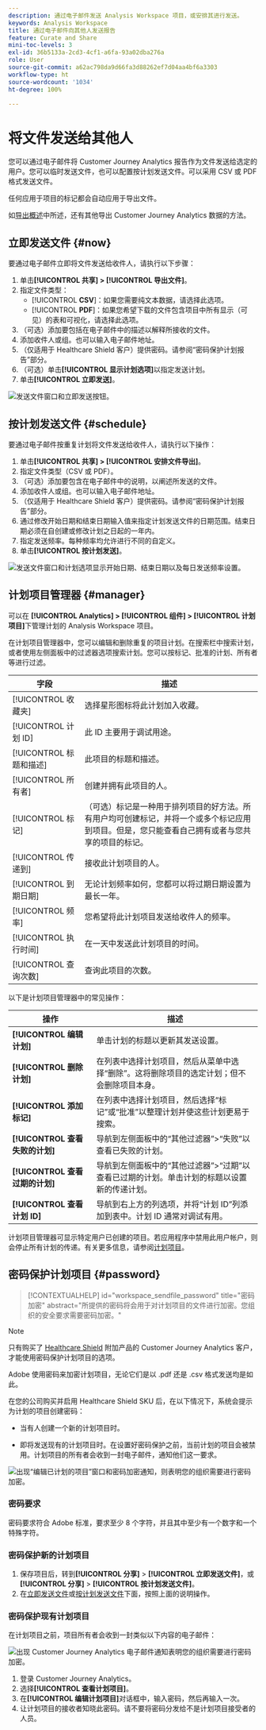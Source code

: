 ```yaml
---
description: 通过电子邮件发送 Analysis Workspace 项目，或安排其进行发送。
keywords: Analysis Workspace
title: 通过电子邮件向其他人发送报告
feature: Curate and Share
mini-toc-levels: 3
exl-id: 36b5133a-2cd3-4cf1-a6fa-93a02dba276a
role: User
source-git-commit: a62ac798da9d66fa3d88262ef7d04aa4bf6a3303
workflow-type: ht
source-wordcount: '1034'
ht-degree: 100%

---
```


# 将文件发送给其他人

您可以通过电子邮件将 Customer Journey Analytics 报告作为文件发送给选定的用户。您可以临时发送文件，也可以配置按计划发送文件。可以采用 CSV 或 PDF 格式发送文件。

任何应用于项目的标记都会自动应用于导出文件。

如[导出概述](/help/analysis-workspace/export/export-project-overview.md)中所述，还有其他导出 Customer Journey Analytics 数据的方法。

## 立即发送文件 {#now}

要通过电子邮件立即将文件发送给收件人，请执行以下步骤：

1. 单击&#x200B;**[!UICONTROL 共享] > [!UICONTROL 导出文件]**。
1. 指定文件类型：
   * [!UICONTROL **CSV**]：如果您需要纯文本数据，请选择此选项。
   * [!UICONTROL **PDF**]：如果您希望下载的文件包含项目中所有显示（可见）的表和可视化，请选择此选项。
1. （可选）添加要包括在电子邮件中的描述以解释所接收的文件。
1. 添加收件人或组。也可以输入电子邮件地址。
1. （仅适用于 Healthcare Shield 客户）提供密码。请参阅“密码保护计划报告”部分。
1. （可选）单击&#x200B;**[!UICONTROL 显示计划选项]**&#x200B;以指定发送计划。
1. 单击&#x200B;**[!UICONTROL 立即发送]**。

![发送文件窗口和立即发送按钮。](assets/send-file-no-scheduling-options.JPG)

## 按计划发送文件 {#schedule}

要通过电子邮件按重复计划将文件发送给收件人，请执行以下操作：

1. 单击&#x200B;**[!UICONTROL 共享] > [!UICONTROL 安排文件导出]**。
1. 指定文件类型（CSV 或 PDF）。
1. （可选）添加要包含在电子邮件中的说明，以阐述所发送的文件。
1. 添加收件人或组。也可以输入电子邮件地址。
1. （仅适用于 Healthcare Shield 客户）提供密码。请参阅“密码保护计划报告”部分。
1. 通过修改开始日期和结束日期输入值来指定计划发送文件的日期范围。结束日期必须在自创建或修改计划之日起的一年内。
1. 指定发送频率。每种频率均允许进行不同的自定义。
1. 单击&#x200B;**[!UICONTROL 按计划发送]**。

![发送文件窗口和计划选项显示开始日期、结束日期以及每日发送频率设置。](assets/send-file.JPG)

## 计划项目管理器 {#manager}

可以在 **[!UICONTROL Analytics] > [!UICONTROL 组件] > [!UICONTROL 计划项目]**&#x200B;下管理计划的 Analysis Workspace 项目。

在计划项目管理器中，您可以编辑和删除重复的项目计划。在搜索栏中搜索计划，或者使用左侧面板中的过滤器选项搜索计划。您可以按标记、批准的计划、所有者等进行过滤。

| 字段 | 描述 |
| --- | --- |
| [!UICONTROL 收藏夹] | 选择星形图标将此计划加入收藏。 |
| [!UICONTROL 计划 ID] | 此 ID 主要用于调试用途。 |
| [!UICONTROL 标题和描述] | 此项目的标题和描述。 |
| [!UICONTROL 所有者] | 创建并拥有此项目的人。 |
| [!UICONTROL 标记] | （可选）标记是一种用于排列项目的好方法。所有用户均可创建标记，并将一个或多个标记应用到项目。但是，您只能查看自己拥有或者与您共享的项目的标记。 |
| [!UICONTROL 传递到] | 接收此计划项目的人。 |
| [!UICONTROL 到期日期] | 无论计划频率如何，您都可以将过期日期设置为最长一年。 |
| [!UICONTROL 频率] | 您希望将此计划项目发送给收件人的频率。 |
| [!UICONTROL 执行时间] | 在一天中发送此计划项目的时间。 |
| [!UICONTROL 查询次数] | 查询此项目的次数。 |

以下是计划项目管理器中的常见操作：

| 操作 | 描述 |
|---|---|
| **[!UICONTROL 编辑计划]** | 单击计划的标题以更新其发送设置。 |
| **[!UICONTROL 删除计划]** | 在列表中选择计划项目，然后从菜单中选择“删除”。这将删除项目的选定计划；但不会删除项目本身。 |
| **[!UICONTROL 添加标记]** | 在列表中选择计划项目，然后选择“标记”或“批准”以整理计划并使这些计划更易于搜索。 |
| **[!UICONTROL 查看失败的计划]** | 导航到左侧面板中的“其他过滤器”>“失败”以查看已失败的计划。 |
| **[!UICONTROL 查看过期的计划]** | 导航到左侧面板中的“其他过滤器”>“过期”以查看已过期的计划。单击计划的标题以设置新的传递计划。 |
| **[!UICONTROL 查看计划 ID]** | 导航到右上方的列选项，并将“计划 ID”列添加到表中。计划 ID 通常对调试有用。 |

计划项目管理器可显示特定用户已创建的项目。若应用程序中禁用此用户帐户，则会停止所有计划的传递。有关更多信息，请参阅[计划项目](/help/components/scheduled-projects-manager.md)。

## 密码保护计划项目 {#password}

<!-- markdownlint-disable MD034 -->

>[!CONTEXTUALHELP]
>id="workspace_sendfile_password"
>title="密码加密"
>abstract="所提供的密码将会用于对计划项目的文件进行加密。您组织的安全要求需要密码加密。"

<!-- markdownlint-enable MD034 -->


>[!NOTE]
>
>只有购买了 [Healthcare Shield](https://business.adobe.com/solutions/industries/healthcare.html) 附加产品的 Customer Journey Analytics 客户，才能使用密码保护计划项目的选项。

Adobe 使用密码来加密计划项目，无论它们是以 .pdf 还是 .csv 格式发送均是如此。

在您的公司购买并启用 Healthcare Shield SKU 后，在以下情况下，系统会提示为计划的项目创建密码：

* 当有人创建一个新的计划项目时。

* 即将发送现有的计划项目时。在设置好密码保护之前，当前计划的项目会被禁用。计划项目的所有者会收到一封电子邮件，通知他们这一要求。

![出现“编辑已计划的项目”窗口和密码加密通知，则表明您的组织需要进行密码加密。](assets/password.png)

### 密码要求

密码要求符合 Adobe 标准，要求至少 8 个字符，并且其中至少有一个数字和一个特殊字符。

### 密码保护新的计划项目

1. 保存项目后，转到&#x200B;**[!UICONTROL 分享]** > **[!UICONTROL 立即发送文件]**，或&#x200B;**[!UICONTROL 分享]** > **[!UICONTROL 按计划发送文件]**。
1. 在[立即发送文件](https://experienceleague.adobe.com/docs/analytics-platform/using/cja-workspace/curate-share/t-schedule-report.html?lang=zh-Hans#now)或[按计划发送文件](https://experienceleague.adobe.com/docs/analytics-platform/using/cja-workspace/curate-share/t-schedule-report.html?lang=zh-Hans#schedule)下面，按照上面的说明操作。

### 密码保护现有计划项目

在计划项目之前，项目所有者会收到一封类似以下内容的电子邮件：

![出现 Customer Journey Analytics 电子邮件通知表明您的组织需要进行密码加密。](assets/email-password.png)

1. 登录 Customer Journey Analytics。
1. 选择&#x200B;**[!UICONTROL 查看计划项目]**。
1. 在&#x200B;**[!UICONTROL 编辑计划项目]**&#x200B;对话框中，输入密码，然后再输入一次。
1. 让计划项目的接收者知晓此密码。请不要将密码分发给不是计划项目接受者的人员。
